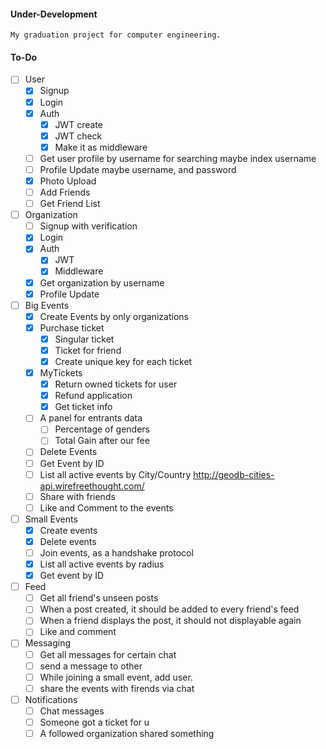 #### Under-Development

    My graduation project for computer engineering.

#### To-Do

- [ ] User
  - [x] Signup
  - [x] Login
  - [x] Auth
    - [x] JWT create
    - [x] JWT check
    - [x] Make it as middleware
  - [ ] Get user profile by username for searching maybe index username
  - [ ] Profile Update maybe username, and password
  - [x] Photo Upload
  - [ ] Add Friends
  - [ ] Get Friend List
- [ ] Organization
  - [ ] Signup with verification
  - [x] Login
  - [x] Auth
    - [x] JWT
    - [x] Middleware
  - [x] Get organization by username
  - [x] Profile Update
- [ ] Big Events
  - [x] Create Events by only organizations
  - [x] Purchase ticket
    - [x] Singular ticket
    - [x] Ticket for friend
    - [x] Create unique key for each ticket
  - [x] MyTickets
    - [x] Return owned tickets for user
    - [x] Refund application
    - [x] Get ticket info
  - [ ] A panel for entrants data
    - [ ] Percentage of genders
    - [ ] Total Gain after our fee
  - [ ] Delete Events
  - [ ] Get Event by ID
  - [ ] List all active events by City/Country http://geodb-cities-api.wirefreethought.com/
  - [ ] Share with friends
  - [ ] Like and Comment to the events
- [ ] Small Events
  - [x] Create events
  - [x] Delete events
  - [ ] Join events, as a handshake protocol
  - [x] List all active events by radius
  - [x] Get event by ID
- [ ] Feed
  - [ ] Get all friend's unseen posts
  - [ ] When a post created, it should be added to every friend's feed
  - [ ] When a friend displays the post, it should not displayable again
  - [ ] Like and comment
- [ ] Messaging
  - [ ] Get all messages for certain chat
  - [ ] send a message to other
  - [ ] While joining a small event, add user.
  - [ ] share the events with firends via chat
- [ ] Notifications
  - [ ] Chat messages
  - [ ] Someone got a ticket for u
  - [ ] A followed organization shared something
